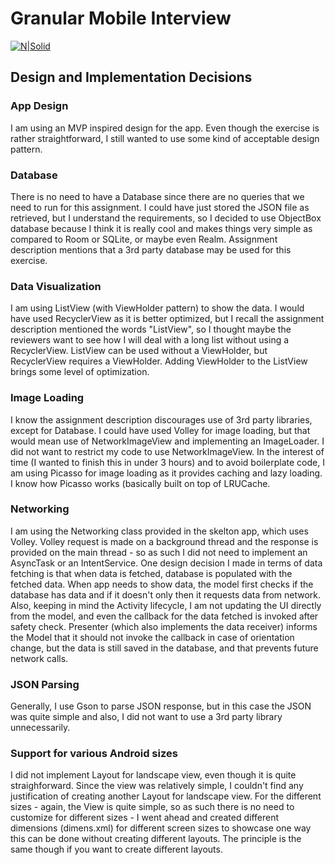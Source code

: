 # Granular Mobile Interview

[![N|Solid](https://granular.ag/wp-content/themes/granular-bandaid/svg/logo.svg)](https://granular.ag/)

## Design and Implementation Decisions

### App Design
I am using an MVP inspired design for the app. Even though the exercise is rather straightforward, I still wanted to use some kind of acceptable design pattern.

### Database
 There is no need to have a Database since there are no queries that we need to run for this assignment. I could have just stored the JSON file as retrieved, but I understand the requirements, so I decided to use ObjectBox database because I think it is really cool and makes things very simple as compared to Room or SQLite, or maybe even Realm. Assignment description mentions that a 3rd party database may be used for this exercise.
   
### Data Visualization 
I am using ListView (with ViewHolder pattern) to show the data. I would have used RecyclerView as it is better optimized, but I recall the assignment description mentioned the words "ListView", so I thought maybe the reviewers want to see how I will deal with a long list without using a RecyclerView. ListView can be used without a ViewHolder, but RecyclerView requires a ViewHolder. Adding ViewHolder to the ListView brings some level of optimization.

### Image Loading 
I know the assignment description discourages use of 3rd party libraries, except for Database. I could have used Volley for image loading, but that would mean use of NetworkImageView and implementing an ImageLoader. I did not want to restrict my code to use NetworkImageView.
In the interest of time (I wanted to finish this in under 3 hours) and to avoid boilerplate code, I am using Picasso for image loading as it provides caching and lazy loading. I know how Picasso works (basically built on top of LRUCache.

### Networking
I am using the Networking class provided in the skelton app, which uses Volley. Volley request is made on a background thread and the response is provided on the main thread - so as such I did not need to implement an AsyncTask or an IntentService. One design decision I made in terms of data fetching is that when data is fetched, database is populated with the fetched data. When app needs to show data, the model first checks if the database has data and if it doesn't only then it requests data from network. Also, keeping in mind the Activity lifecycle, I am not updating the UI directly from the model, and even the callback for the data fetched is invoked after safety check. Presenter (which also implements the data receiver) informs the Model that it should not invoke the callback in case of orientation change, but the data is still saved in the database, and that prevents future network calls.

### JSON Parsing
Generally, I use Gson to parse JSON response, but in this case the JSON was quite simple and also, I did not want to use a 3rd party library unnecessarily.

### Support for various Android sizes
I did not implement Layout for landscape view, even though it is quite straighforward. Since the view was relatively simple, I couldn't find any justification of creating another Layout for landscape view. For the different sizes - again, the View is quite simple, so as such there is no need to customize for different sizes - I went ahead and created different dimensions (dimens.xml) for different screen sizes to showcase one way this can be done without creating different layouts. The principle is the same though if you want to create different layouts.
